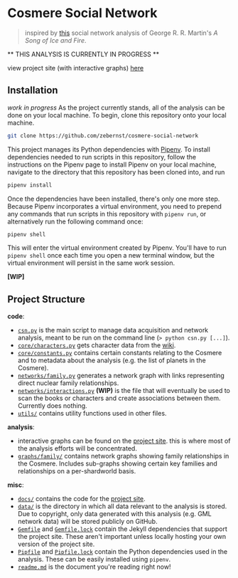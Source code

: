 # Cosmere Social Network

> inspired by [this](https://www.macalester.edu/~abeverid/thrones.html) social network analysis of 
  George R. R. Martin's *A Song of Ice and Fire*.

** THIS ANALYSIS IS CURRENTLY IN PROGRESS **

view project site (with interactive graphs) [here][gh-pages]

## Installation
_work in progress_
As the project currently stands, all of the analysis can be done on your local machine. To begin, clone this
repository onto your local machine. 
```bash
git clone https://github.com/zebernst/cosmere-social-network
```

This project manages its Python dependencies with [Pipenv](https://github.com/pypa/pipenv). To install dependencies 
needed to run scripts in this repository, follow the instructions on the Pipenv page to install Pipenv on your local 
machine, navigate to the directory that this repository has been cloned into, and run
```bash
pipenv install
```

Once the dependencies have been installed, there's only one more step. Because Pipenv incorporates a virtual 
environment, you need to prepend any commands that run scripts in this repository with `pipenv run`, or alternatively
run the following command once:
```bash
pipenv shell
```

This will enter the virtual environment created by Pipenv. You'll have to run `pipenv shell` once each time you open
a new terminal window, but the virtual environment will persist in the same work session.

**[WIP]**

## Project Structure

**code**:
- [`csn.py`](csn.py) is the main script to manage data acquisition and network analysis, meant to be run
  on the command line (`> python csn.py [...]`).
- [`core/characters.py`](core/characters.py) gets character data from the [wiki](https://coppermind.net).
- [`core/constants.py`](core/constants.py) contains certain constants relating to the Cosmere and to metadata about 
  the analysis (e.g. the list of planets in the Cosmere).
- [`networks/family.py`](networks/family.py) generates a network graph with links representing 
  direct nuclear family relationships.
- [`networks/interactions.py`](networks/interactions.py) **(WIP)** is the file that will eventually be used to scan 
  the books or characters and create associations between them. Currently does nothing.
- [`utils/`](utils) contains utility functions used in other files.

**analysis**:
- interactive graphs can be found on the [project site][gh-pages]. this is where most of the analysis efforts 
  will be concentrated.
- [`graphs/family/`](graphs/family) contains network graphs showing family relationships in the Cosmere.
  Includes sub-graphs showing certain key families and relationships on a per-shardworld basis.
  
**misc**:
- [`docs/`](docs) contains the code for the [project site][gh-pages].
- [`data/`](data) is the directory in which all data relevant to the analysis is stored. Due to copyright,
  only data generated with this analysis (e.g. GML network data) will be stored publicly on GitHub.
- [`Gemfile`](Gemfile) and [`Gemfile.lock`](Gemfile.lock) contain the Jekyll dependencies that support
  the project site. These aren't important unless locally hosting your own version of the project site.
- [`Pipfile`](Pipfile) and [`Pipfile.lock`](Pipfile.lock) contain the Python dependencies used in the analysis.
  These can be easily installed using `pipenv`.
- [`readme.md`](readme.md) is the document you're reading right now!


[gh-pages]: https://zebernst.github.io/cosmere-social-network